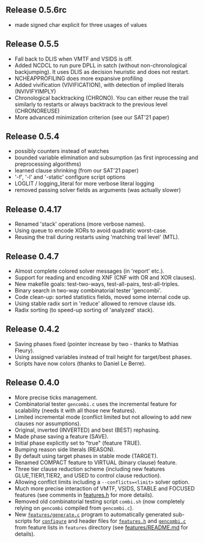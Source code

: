 Release 0.5.6rc
---------------
- made signed char explicit for three usages of values

Release 0.5.5
-------------
- Fall back to DLIS when VMTF and VSIDS is off.
- Added NCDCL to run pure DPLL in satch (without non-chronological
 backjumping). It uses DLIS as decision heuristic and does not
 restart.
- NCHEAPPROFILING does more expansive profiling
- Added vivification (VIVIFICATION), with detection of implied literals
 (NVIVIFYIMPLY)
- Chronological backtracking (CHRONO). You can either reuse the trail similarly
 to restarts or always backtrack to the previous level (CHRONOREUSE)
- More advanced minimization criterion (see our SAT'21 paper)

Release 0.5.4
-------------

- possibly counters instead of watches
- bounded variable elimination and subsumption
  (as first inprocessing and preprocessing algorithms)
- learned clause shrinking (from our SAT'21 paper)
- '-f', '-l' and '-static' configure script options
- LOGLIT / logging_literal for more verbose literal logging
- removed passing solver fields as arguments (was actually slower)

Release 0.4.17
--------------

- Renamed 'stack' operations (more verbose names).
- Using queue to encode XORs to avoid quadratic worst-case.
- Reusing the trail during restarts using 'matching trail level' (MTL).

Release 0.4.7
-------------

- Almost complete colored solver messages (in 'report' etc.).
- Support for reading and encoding XNF (CNF with OR and XOR clauses).
- New makefile goals: test-two-ways, test-all-pairs, test-all-triples.
- Binary search in two-way combinatorial tester 'gencombi'.
- Code clean-up: sorted statistics fields, moved some internal code up.
- Using stable radix sort in 'reduce' allowed to remove clause ids.
- Radix sorting (to speed-up sorting of 'analyzed' stack).

Release 0.4.2
-------------

- Saving phases fixed (pointer increase by two - thanks to Mathias Fleury).
- Using assigned variables instead of trail height for target/best phases.
- Scripts have now colors (thanks to Daniel Le Berre).

Release 0.4.0
-------------

- More precise ticks management.
- Combinatorial tester `gencombi.c` uses the incremental feature for
  scalability (needs it with all those new features).
- Limited incremental mode (conflict limited but not allowing to add new
  clauses nor assumptions).
- Original, inverted (INVERTED) and best (BEST) rephasing.
- Made phase saving a feature (SAVE).
- Initial phase explicitly set to "true" (feature TRUE).
- Bumping reason side literals (REASON).
- By default using target phases in stable mode (TARGET).
- Renamed COMPACT feature to VIRTUAL (binary clause) feature.
- Three tier clause reduction scheme (including new features
  GLUE,TIER1,TIER2, and USED to control clause reduction).
- Allowing conflict limits including a `--conflicts=<limit>` solver option.
- Much more precise interaction of VMTF, VSIDS, STABLE and FOCUSED features
  (see comments in [features.h](features.h) for more details).
- Removed old combinatorial testing script `combi.sh` (now completely relying on
  `gencombi` compiled from `gencombi.c`).
- New [`features/generate.c`](features/generate.c) program to automatically
  generated sub-scripts for [`configure`](configure) and header files for
  [`features.h`](features.h) and [`gencombi.c`](gencombi.c) from feature
  lists in `features` directory (see
  [features/README.md](features/README.md) for details).

